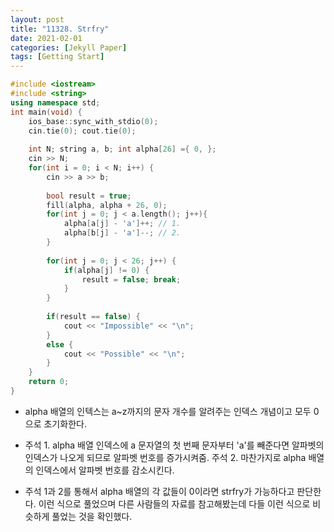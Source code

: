 ```yaml
---
layout: post
title: "11328. Strfry"
date: 2021-02-01
categories: [Jekyll Paper]
tags: [Getting Start]
---
```


```c++
#include <iostream> 
#include <string> 
using namespace std; 
int main(void) { 
    ios_base::sync_with_stdio(0); 
    cin.tie(0); cout.tie(0); 
    
    int N; string a, b; int alpha[26] ={ 0, }; 
    cin >> N; 
    for(int i = 0; i < N; i++) { 
        cin >> a >> b; 
        
        bool result = true; 
        fill(alpha, alpha + 26, 0); 
        for(int j = 0; j < a.length(); j++){ 
            alpha[a[j] - 'a']++; // 1. 
            alpha[b[j] - 'a']--; // 2. 
        } 
            
        for(int j = 0; j < 26; j++) { 
            if(alpha[j] != 0) { 
                result = false; break; 
            } 
        } 
        
        if(result == false) { 
            cout << "Impossible" << "\n"; 
        } 
        else { 
            cout << "Possible" << "\n"; 
        } 
    } 
    return 0; 
}
```

- alpha 배열의 인텍스는 a~z까지의 문자 개수를 알려주는 인덱스 개념이고 모두 0으로 초기화한다.

- 주석 1.  alpha 배열 인덱스에 a 문자열의 첫 번째 문자부터 'a'를 빼준다면 알파벳의 인덱스가 나오게 되므로 알파벳 번호를 증가시켜줌.
주석 2. 마찬가지로 alpha 배열의 인덱스에서 알파벳 번호를 감소시킨다.

- 주석 1과 2를 통해서 alpha 배열의 각 값들이 0이라면 strfry가 가능하다고 판단한다.
이런 식으로 풀었으며 다른 사람들의 자료를 참고해봤는데 다들 이런 식으로 비슷하게 풀었는 것을 확인했다.